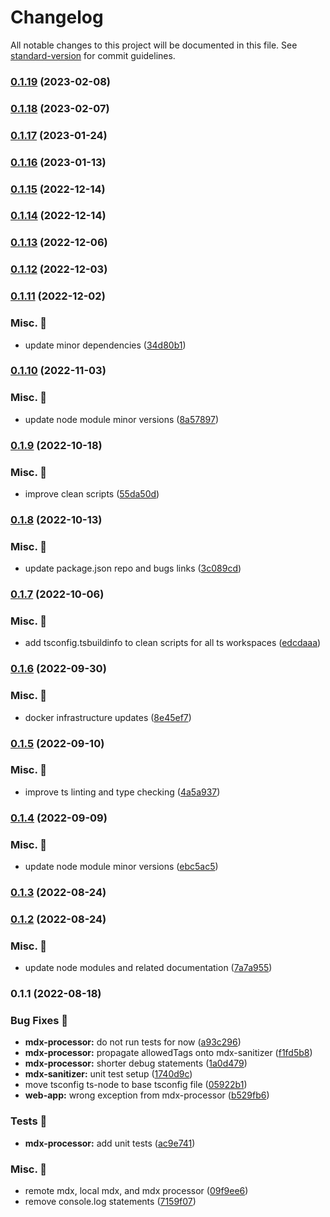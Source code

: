 # Changelog

All notable changes to this project will be documented in this file. See [standard-version](https://github.com/conventional-changelog/standard-version) for commit guidelines.

### [0.1.19](https://github.com/carbon-design-system/carbon-platform/compare/@carbon-platform/mdx-processor@0.1.18...@carbon-platform/mdx-processor@0.1.19) (2023-02-08)

### [0.1.18](https://github.com/carbon-design-system/carbon-platform/compare/@carbon-platform/mdx-processor@0.1.17...@carbon-platform/mdx-processor@0.1.18) (2023-02-07)

### [0.1.17](https://github.com/carbon-design-system/carbon-platform/compare/@carbon-platform/mdx-processor@0.1.16...@carbon-platform/mdx-processor@0.1.17) (2023-01-24)

### [0.1.16](https://github.com/carbon-design-system/carbon-platform/compare/@carbon-platform/mdx-processor@0.1.15...@carbon-platform/mdx-processor@0.1.16) (2023-01-13)

### [0.1.15](https://github.com/carbon-design-system/carbon-platform/compare/@carbon-platform/mdx-processor@0.1.14...@carbon-platform/mdx-processor@0.1.15) (2022-12-14)

### [0.1.14](https://github.com/carbon-design-system/carbon-platform/compare/@carbon-platform/mdx-processor@0.1.13...@carbon-platform/mdx-processor@0.1.14) (2022-12-14)

### [0.1.13](https://github.com/carbon-design-system/carbon-platform/compare/@carbon-platform/mdx-processor@0.1.12...@carbon-platform/mdx-processor@0.1.13) (2022-12-06)

### [0.1.12](https://github.com/carbon-design-system/carbon-platform/compare/@carbon-platform/mdx-processor@0.1.11...@carbon-platform/mdx-processor@0.1.12) (2022-12-03)

### [0.1.11](https://github.com/carbon-design-system/carbon-platform/compare/@carbon-platform/mdx-processor@0.1.10...@carbon-platform/mdx-processor@0.1.11) (2022-12-02)


### Misc. 🔮

* update minor dependencies ([34d80b1](https://github.com/carbon-design-system/carbon-platform/commit/34d80b1fe1c8e39a1b6aac6fdf0447c40cd0d0ba))

### [0.1.10](https://github.com/carbon-design-system/carbon-platform/compare/@carbon-platform/mdx-processor@0.1.9...@carbon-platform/mdx-processor@0.1.10) (2022-11-03)


### Misc. 🔮

* update node module minor versions ([8a57897](https://github.com/carbon-design-system/carbon-platform/commit/8a578978d5342d0ae06c8e789ebeba43461cd824))

### [0.1.9](https://github.com/carbon-design-system/carbon-platform/compare/@carbon-platform/mdx-processor@0.1.8...@carbon-platform/mdx-processor@0.1.9) (2022-10-18)


### Misc. 🔮

* improve clean scripts ([55da50d](https://github.com/carbon-design-system/carbon-platform/commit/55da50d5ba7ed9fac83ad09471152cd7c6c8d9a5))

### [0.1.8](https://github.com/carbon-design-system/carbon-platform/compare/@carbon-platform/mdx-processor@0.1.7...@carbon-platform/mdx-processor@0.1.8) (2022-10-13)


### Misc. 🔮

* update package.json repo and bugs links ([3c089cd](https://github.com/carbon-design-system/carbon-platform/commit/3c089cdde1ddde2a3b9f750680755c4253bfcae2))

### [0.1.7](https://github.com/carbon-design-system/carbon-platform/compare/@carbon-platform/mdx-processor@0.1.6...@carbon-platform/mdx-processor@0.1.7) (2022-10-06)


### Misc. 🔮

* add tsconfig.tsbuildinfo to clean scripts for all ts workspaces ([edcdaaa](https://github.com/carbon-design-system/carbon-platform/commit/edcdaaa1a1175a34f16d97e497f8d51bfe827673))

### [0.1.6](https://github.com/carbon-design-system/carbon-platform/compare/@carbon-platform/mdx-processor@0.1.5...@carbon-platform/mdx-processor@0.1.6) (2022-09-30)


### Misc. 🔮

* docker infrastructure updates ([8e45ef7](https://github.com/carbon-design-system/carbon-platform/commit/8e45ef757f06ae5b4b75dd742f05f423a1ee104d))

### [0.1.5](https://github.com/carbon-design-system/carbon-platform/compare/@carbon-platform/mdx-processor@0.1.4...@carbon-platform/mdx-processor@0.1.5) (2022-09-10)


### Misc. 🔮

* improve ts linting and type checking ([4a5a937](https://github.com/carbon-design-system/carbon-platform/commit/4a5a9370ef4985cd2393e9337c0fbe92ee982c9c))

### [0.1.4](https://github.com/carbon-design-system/carbon-platform/compare/@carbon-platform/mdx-processor@0.1.3...@carbon-platform/mdx-processor@0.1.4) (2022-09-09)


### Misc. 🔮

* update node module minor versions ([ebc5ac5](https://github.com/carbon-design-system/carbon-platform/commit/ebc5ac527813f26eba3a7aca74574320c1067f17))

### [0.1.3](https://github.com/carbon-design-system/carbon-platform/compare/@carbon-platform/mdx-processor@0.1.2...@carbon-platform/mdx-processor@0.1.3) (2022-08-24)

### [0.1.2](https://github.com/carbon-design-system/carbon-platform/compare/@carbon-platform/mdx-processor@0.1.1...@carbon-platform/mdx-processor@0.1.2) (2022-08-24)


### Misc. 🔮

* update node modules and related documentation ([7a7a955](https://github.com/carbon-design-system/carbon-platform/commit/7a7a955ed7b12220ac79cf321c5f5e2543529e17))

### 0.1.1 (2022-08-18)


### Bug Fixes 🐛

* **mdx-processor:** do not run tests for now ([a93c296](https://github.com/carbon-design-system/carbon-platform/commit/a93c296e8b4f894bcc2db66c8e1de5892eaa2257))
* **mdx-processor:** propagate allowedTags onto mdx-sanitizer ([f1fd5b8](https://github.com/carbon-design-system/carbon-platform/commit/f1fd5b80ac261fa9336da181b4abe0c5968d0dae))
* **mdx-processor:** shorter debug statements ([1a0d479](https://github.com/carbon-design-system/carbon-platform/commit/1a0d479274911974dbddfab36c890f187055aaa8))
* **mdx-sanitizer:** unit test setup ([1740d9c](https://github.com/carbon-design-system/carbon-platform/commit/1740d9c99e98fa5b9233bdaa7e349441cd3ff779))
* move tsconfig ts-node to base tsconfig file ([05922b1](https://github.com/carbon-design-system/carbon-platform/commit/05922b1ad0213aa47955adbded4a9337520a194c))
* **web-app:** wrong exception from mdx-processor ([b529fb6](https://github.com/carbon-design-system/carbon-platform/commit/b529fb60899b0e74cd2c61ae9150df2a37d29ff4))


### Tests 🧪

* **mdx-processor:** add unit tests ([ac9e741](https://github.com/carbon-design-system/carbon-platform/commit/ac9e7417f08fe876f38e72628ac480c1b65319ea))


### Misc. 🔮

* remote mdx, local mdx, and mdx processor ([09f9ee6](https://github.com/carbon-design-system/carbon-platform/commit/09f9ee671136eb4c57058ad2ff6841d0f2cd75d0))
* remove console.log statements ([7159f07](https://github.com/carbon-design-system/carbon-platform/commit/7159f07cd54c70ebc960162f735fb9c2f00cdb28))
